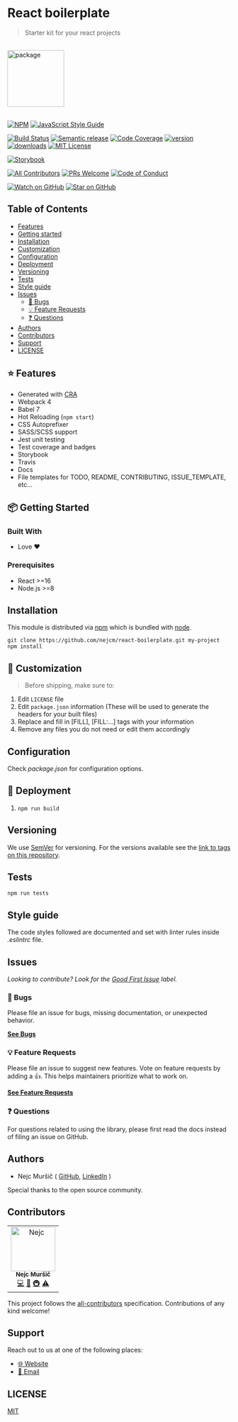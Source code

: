 <div>

<h1>React boilerplate</h1>
<blockquote>Starter kit for your react projects</blockquote>
<br />

<a href="https://www.joypixels.com/profiles/emoji/package">
  <img
    height="128"
    width="128"
    alt="package"
    src="https://d1j8pt39hxlh3d.cloudfront.net/emoji/emojione/5.5/png/unicode/128/1f4e6.png?192038471"
  />
</a>

<br />
<br />
</div>

<!-- prettier-ignore-start -->
[![NPM][npm-badge]][npm-link] 
[![JavaScript Style Guide][style-guide-badge]][style-guide]

[![Build Status][build-badge]][build]
[![Semantic release][semantic-release-badge]][semantic-release]
[![Code Coverage][coverage-badge]][coverage]
[![version][version-badge]][package] [![downloads][downloads-badge]][npmtrends]
[![MIT License][license-badge]][license]

[![Storybook][storybook-badge]]([storybook])

[![All Contributors][all-contributors-badge]](#contributors)
[![PRs Welcome][prs-badge]][prs] [![Code of Conduct][coc-badge]][coc]

[![Watch on GitHub][github-watch-badge]][github-watch]
[![Star on GitHub][github-star-badge]][github-star]
<!-- prettier-ignore-end -->

## Table of Contents

<!-- START doctoc generated TOC please keep comment here to allow auto update -->
<!-- DON'T EDIT THIS SECTION, INSTEAD RE-RUN doctoc TO UPDATE -->

- [Features](#%EF%B8%8F-features)
- [Getting started](#-getting-started)
- [Installation](#installation)
- [Customization](#-customization)
- [Configuration](#configuration)
- [Deployment](#-deployment)
- [Versioning](#versioning)
- [Tests](#tests)
- [Style guide](#style-guide)
- [Issues](#issues)
  - [🐛 Bugs](#-bugs)
  - [💡 Feature Requests](#-feature-requests)
  - [❓ Questions](#-questions)
- [Authors](#authors)
- [Contributors](#contributors)
- [Support](#support)
- [LICENSE](#license)

<!-- END doctoc generated TOC please keep comment here to allow auto update -->


## ⭐️ Features

- Generated with [CRA](https://github.com/facebook/create-react-app/)
- Webpack 4
- Babel 7
- Hot Reloading (`npm start`)
- CSS Autoprefixer
- SASS/SCSS support
- Jest unit testing
- Test coverage and badges
- Storybook
- Travis
- Docs
- File templates for TODO, README, CONTRIBUTING, ISSUE_TEMPLATE, etc...

## 📦 Getting Started


### Built With

- Love :heart:

### Prerequisites

- React >=16
- Node.js >=8


## Installation

This module is distributed via [npm][npm] which is bundled with [node][node].

```shell
git clone https://github.com/nejcm/react-boilerplate.git my-project
npm install
```


## 💎 Customization

> Before shipping, make sure to:
1. Edit `LICENSE` file
2. Edit `package.json` information (These will be used to generate the headers for your built files)
3. Replace and fill in [FILL], [FILL:...] tags with your information
4. Remove any files you do not need or edit them accordingly


## Configuration

Check _package.json_ for configuration options.


## 🚀 Deployment

1. `npm run build`


## Versioning

We use [SemVer](http://semver.org/) for versioning. For the versions available see the [link to tags on this repository](/tags).


## Tests

```shell
npm run tests
```


## Style guide

The code styles followed are documented and set with linter rules inside _.eslintrc_ file.


## Issues

_Looking to contribute? Look for the [Good First Issue][good-first-issue] label._

### 🐛 Bugs

Please file an issue for bugs, missing documentation, or unexpected behavior.

[**See Bugs**][bugs]

### 💡 Feature Requests

Please file an issue to suggest new features. Vote on feature requests by adding
a 👍. This helps maintainers prioritize what to work on.

[**See Feature Requests**][requests]

### ❓ Questions

For questions related to using the library, please first read the docs
instead of filing an issue on GitHub.


## Authors

- Nejc Muršič ( [GitHub][github], [LinkedIn][linkedin] )

Special thanks to the open source community.


## Contributors

<!-- ALL-CONTRIBUTORS-LIST:START - Do not remove or modify this section -->
<!-- prettier-ignore-start -->
<!-- markdownlint-disable -->

<table>
  <tr>
    <td align="center"><a href="https://github.com/nejcm"><img src="https://avatars3.githubusercontent.com/u/1865210?v=3" width="100px" alt="Nejc"/><br /><sub><b>Nejc Muršič</b></sub></a><br /><a href="https://github.com/nejcm/react-boilerplate/commits?author=nejcm" title="Code">💻</a> <a href="https://github.com/nejcm/react-boilerplate/commits?author=nejcm" title="Documentation">📖</a> <a href="#infra" title="Infrastructure (Hosting, Build-Tools, etc)">🚇</a> <a href="https://github.com/nejcm/react-boilerplate/commits?author=nejcm" title="Tests">⚠️</a></td>
  </tr>
</table>

<!-- markdownlint-enable -->
<!-- prettier-ignore-end -->
<!-- ALL-CONTRIBUTORS-LIST:END -->

This project follows the [all-contributors][all-contributors] specification.
Contributions of any kind welcome!


## Support

Reach out to us at one of the following places:

- [🌐 Website][website]
- [📧 Email][email]


## LICENSE

[MIT](LICENSE)


<!-- prettier-ignore-start -->

[all-contributors-badge]: https://img.shields.io/badge/all_contributors-1-orange.svg
[all-contributors]: https://github.com/all-contributors/all-contributors
[bugs]: https://github.com/nejcm/react-boilerplate/issues?q=is%3Aissue+is%3Aopen+label%3Abug+sort%3Acreated-desc
[build-badge]: https://img.shields.io/travis/nejcm/react-boilerplate.svg
[build]: https://travis-ci.org/nejcm/react-boilerplate
[coc-badge]: https://img.shields.io/badge/code%20of-conduct-ff69b4.svg
[coc]: https://github.com/nejcm/react-boilerplate/blob/master/CODE_OF_CONDUCT.md
[coverage-badge]: https://img.shields.io/codecov/c/github/nejcm/react-boilerplate.svg
[coverage]: https://codecov.io/github/nejcm/react-boilerplate
[downloads-badge]: https://img.shields.io/npm/dm/@nejcm/react-boilerplate.svg
[email]: nmursi2@gmail.com
[emojis]: https://github.com/all-contributors/all-contributors#emoji-key
[github]: https://github.com/nejcm
[github-star-badge]: https://img.shields.io/github/stars/nejcm/react-boilerplate.svg?style=social
[github-star]: https://github.com/nejcm/react-boilerplate/stargazers
[github-watch-badge]: https://img.shields.io/github/watchers/nejcm/react-boilerplate.svg?style=social
[github-watch]: https://github.com/nejcm/react-boilerplate/watchers
[good-first-issue]: https://github.com/nejcm/react-boilerplate/issues?utf8=✓&q=is%3Aissue+is%3Aopen+sort%3Areactions-%2B1-desc+label%3A"good+first+issue"+
[license-badge]: https://img.shields.io/npm/l/@nejcm/react-boilerplate.svg
[license]: https://github.com/nejcm/react-boilerplate/blob/master/LICENSE
[linkedin]: https://www.linkedin.com/in/nejcm/
[node]: https://nodejs.org
[npm]: https://www.npmjs.com/
[npm-badge]: https://img.shields.io/npm/v/@nejcm/react-boilerplate.svg
[npm-link]: https://www.npmjs.com/package/@nejcm/react-boilerplate
[npmtrends]: http://www.npmtrends.com/@nejcm/react-boilerplate
[package]: https://www.npmjs.com/package/@nejcm/react-boilerplate
[prs-badge]: https://img.shields.io/badge/PRs-welcome-brightgreen.svg
[prs]: http://makeapullrequest.com
[requests]: https://github.com/nejcm/react-boilerplate/issues?q=is%3Aissue+sort%3Areactions-%2B1-desc+label%3Aenhancement+is%3Aopen
[semantic-release-badge]: https://img.shields.io/badge/%20%20%F0%9F%93%A6%F0%9F%9A%80-semantic--release-e10079.svg
[semantic-release]: https://github.com/semantic-release/semantic-release
[storybook-badge]: https://nejcmursic.netlify.com/storybook.svg
[storybook]: https://storybook.js.org/
[style-guide-badge]: https://img.shields.io/badge/code_style-standard-brightgreen.svg
[style-guide]: https://standardjs.com
[version-badge]: https://img.shields.io/npm/v/@nejcm/react-boilerplate.svg
[website]: https://nejcmursic.com/

<!-- prettier-ignore-end -->
